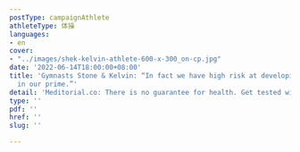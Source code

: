 ```yaml
---
postType: campaignAthlete
athleteType: 体操
languages:
- en
cover:
- "../images/shek-kelvin-athlete-600-x-300_on-cp.jpg"
date: '2022-06-14T18:00:00+08:00'
title: 'Gymnasts Stone & Kelvin: “In fact we have high risk at developing NPC even
  in our prime.”'
detail: 'Meditorial.co: There is no guarantee for health. Get tested with NPC regularly'
type: ''
pdf: ''
href: ''
slug: ''

---
```

